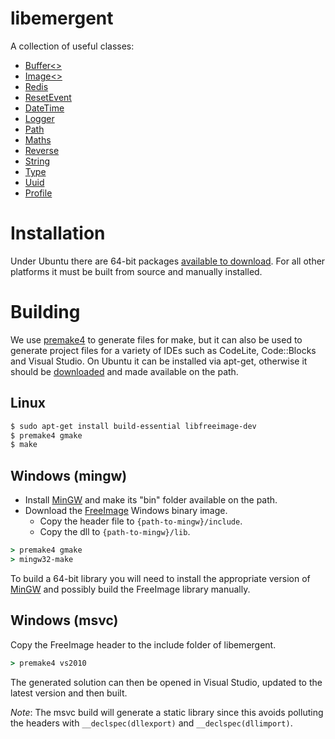libemergent
=========

A collection of useful classes:

  * [Buffer<>](https://github.com/emergent-design/libemergent/wiki#buffer)
  * [Image<>](https://github.com/emergent-design/libemergent/wiki#image)
  * [Redis](https://github.com/emergent-design/libemergent/wiki#redis)
  * [ResetEvent](https://github.com/emergent-design/libemergent/wiki#resetevent)
  * [DateTime](https://github.com/emergent-design/libemergent/wiki#datetime)
  * [Logger](https://github.com/emergent-design/libemergent/wiki#logger)
  * [Path](https://github.com/emergent-design/libemergent/wiki#path)
  * [Maths](https://github.com/emergent-design/libemergent/wiki#maths)
  * [Reverse](https://github.com/emergent-design/libemergent/wiki#reverse)
  * [String](https://github.com/emergent-design/libemergent/wiki#string)
  * [Type](https://github.com/emergent-design/libemergent/wiki#type)
  * [Uuid](https://github.com/emergent-design/libemergent/wiki#uuid)
  * [Profile](https://github.com/emergent-design/libemergent/wiki#profile)


Installation
============

Under Ubuntu there are 64-bit packages [available to download](http://downloads.emergent-design.co.uk/libemergent/). For
all other platforms it must be built from source and manually installed.


Building
========

We use [premake4](http://industriousone.com/premake) to generate files for make, but it can also be used to generate
project files for a variety of IDEs such as CodeLite, Code::Blocks and Visual Studio. On Ubuntu it can be installed
via apt-get, otherwise it should be [downloaded](http://industriousone.com/premake/download) and made available on the path.

Linux
-----

```bash
$ sudo apt-get install build-essential libfreeimage-dev
$ premake4 gmake
$ make
```

Windows (mingw)
---------------

  * Install [MinGW](http://www.mingw.org/) and make its "bin" folder available on the path.
  * Download the [FreeImage](http://freeimage.sourceforge.net/download.html) Windows binary image.
    * Copy the header file to `{path-to-mingw}/include`.
    * Copy the dll to `{path-to-mingw}/lib`.

```cmd
> premake4 gmake
> mingw32-make
```

To build a 64-bit library you will need to install the appropriate version of [MinGW](http://mingw-w64.sourceforge.net/) and possibly
build the FreeImage library manually.


Windows (msvc)
--------------

Copy the FreeImage header to the include folder of libemergent.

```cmd
> premake4 vs2010
```

The generated solution can then be opened in Visual Studio, updated to the latest version and then
built.

*Note*: The msvc build will generate a static library since this avoids polluting the headers with
`__declspec(dllexport)` and `__declspec(dllimport)`.
